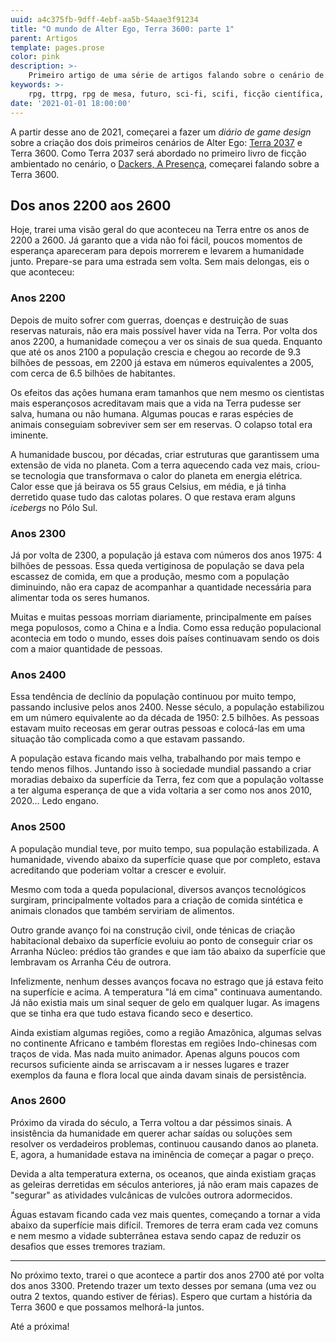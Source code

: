 ```yaml
---
uuid: a4c375fb-9dff-4ebf-aa5b-54aae3f91234
title: "O mundo de Alter Ego, Terra 3600: parte 1"
parent: Artigos
template: pages.prose
color: pink
description: >-
    Primeiro artigo de uma série de artigos falando sobre o cenário de Alter Ego, Terra 3600.
keywords: >-
    rpg, ttrpg, rpg de mesa, futuro, sci-fi, scifi, ficção científica, robôs, tecnologia, inteligência artificial, ai, ia, future
date: '2021-01-01 18:00:00'
---
```


A partir desse ano de 2021, começarei a fazer um _diário de game design_ sobre a criação dos dois primeiros cenários de Alter Ego: [Terra 2037] e Terra 3600. Como Terra 2037 será abordado no primeiro livro de ficção ambientado no cenário, o [Dackers, A Presença], começarei falando sobre a Terra 3600.

## Dos anos 2200 aos 2600

Hoje, trarei uma visão geral do que aconteceu na Terra entre os anos de 2200 a 2600. Já garanto que a vida não foi fácil, poucos momentos de esperança apareceram para depois morrerem e levarem a humanidade junto. Prepare-se para uma estrada sem volta. Sem mais delongas, eis o que aconteceu:

### Anos 2200

Depois de muito sofrer com guerras, doenças e destruição de suas reservas naturais, não era mais possível haver vida na Terra. Por volta dos anos 2200, a humanidade começou a ver os sinais de sua queda. Enquanto que até os anos 2100 a população crescia e chegou ao recorde de 9.3 bilhões de pessoas, em 2200 já estava em números equivalentes a 2005, com cerca de 6.5 bilhões de habitantes.

Os efeitos das ações humana eram tamanhos que nem mesmo os cientistas mais esperançosos acreditavam mais que a vida na Terra pudesse ser salva, humana ou não humana. Algumas poucas e raras espécies de animais conseguiam sobreviver sem ser em reservas. O colapso total era iminente.

A humanidade buscou, por décadas, criar estruturas que garantissem uma extensão de vida no planeta. Com a terra aquecendo cada vez mais, criou-se tecnologia que transformava o calor do planeta em energia elétrica. Calor esse que já beirava os 55 graus Celsius, em média, e já tinha derretido quase tudo das calotas polares. O que restava eram alguns _icebergs_ no Pólo Sul.

### Anos 2300

Já por volta de 2300, a população já estava com números dos anos 1975: 4 bilhões de pessoas. Essa queda vertiginosa de população se dava pela escassez de comida, em que a produção, mesmo com a população diminuindo, não era capaz de acompanhar a quantidade necessária para alimentar toda os seres humanos.

Muitas e muitas pessoas morriam diariamente, principalmente em países mega populosos, como a China e a Índia. Como essa redução populacional acontecia em todo o mundo, esses dois países continuavam sendo os dois com a maior quantidade de pessoas.

### Anos 2400

Essa tendência de declínio da população continuou por muito tempo, passando inclusive pelos anos 2400. Nesse século, a população estabilizou em um número equivalente ao da década de 1950: 2.5 bilhões. As pessoas estavam muito receosas em gerar outras pessoas e colocá-las em uma situação tão complicada como a que estavam passando.

A população estava ficando mais velha, trabalhando por mais tempo e tendo menos filhos. Juntando isso à sociedade mundial passando a criar moradias debaixo da superfície da Terra, fez com que a população voltasse a ter alguma esperança de que a vida voltaria a ser como nos anos 2010, 2020... Ledo engano.

### Anos 2500

A população mundial teve, por muito tempo, sua população estabilizada. A humanidade, vivendo abaixo da superfície quase que por completo, estava acreditando que poderiam voltar a crescer e evoluir.

Mesmo com toda a queda populacional, diversos avanços tecnológicos surgiram, principalmente voltados para a criação de comida sintética e animais clonados que também serviriam de alimentos.

Outro grande avanço foi na construção civil, onde ténicas de criação habitacional debaixo da superfície evoluiu ao ponto de conseguir criar os Arranha Núcleo: prédios tão grandes e que iam tão abaixo da superfície que lembravam os Arranha Céu de outrora.

Infelizmente, nenhum desses avanços focava no estrago que já estava feito na superfície e acima. A temperatura "lá em cima" continuava aumentando. Já não existia mais um sinal sequer de gelo em qualquer lugar. As imagens que se tinha era que tudo estava ficando seco e desertico.

Ainda existiam algumas regiões, como a região Amazônica, algumas selvas no continente Africano e também florestas em regiões Indo-chinesas com traços de vida. Mas nada muito animador. Apenas alguns poucos com recursos suficiente ainda se arriscavam a ir nesses lugares e trazer exemplos da fauna e flora local que ainda davam sinais de persistência.

### Anos 2600

Próximo da virada do século, a Terra voltou a dar péssimos sinais. A insistência da humanidade em querer achar saídas ou soluções sem resolver os verdadeiros problemas, continuou causando danos ao planeta. E, agora, a humanidade estava na iminência de começar a pagar o preço.

Devida a alta temperatura externa, os oceanos, que ainda existiam graças as geleiras derretidas em séculos anteriores, já não eram mais capazes de "segurar" as atividades vulcânicas de vulcões outrora adormecidos.

Águas estavam ficando cada vez mais quentes, começando a tornar a vida abaixo da superfície mais difícil. Tremores de terra eram cada vez comuns e nem mesmo a vidade subterrânea estava sendo capaz de reduzir os desafios que esses tremores traziam.

---

No próximo texto, trarei o que acontece a partir dos anos 2700 até por volta dos anos 3300. Pretendo trazer um texto desses por semana (uma vez ou outra 2 textos, quando estiver de férias). Espero que curtam a história da Terra 3600 e que possamos melhorá-la juntos.

Até a próxima!

[Terra 2037]: /alter-ego/cenarios/terra-2037/
[Dackers, a presença]: /alter-ego/ficcao/dackers/
